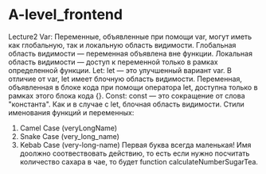 # A-level_frontend
Lecture2
Var:
Переменные, объявленные при помощи var, могут иметь как глобальную, так и локальную область видимости.
Глобальная область видимости — переменная объявлена вне функции.
Локальная область видимости — доступ к переменной только в рамках определенной функции.
Let:
let — это улучшенный вариант var. В отличие от var, let имеет блочную область видимости. 
Переменная, объявленная в блоке кода при помощи оператора let, доступна только в рамках этого блока кода {}.
Const:
const — это сокращение от слова "константа". Как и в случае с let, блочная область видимости.
Cтили именования функций и переменных:
1) Camel Case (veryLongName)
2) Snake Case (very_long_name)
3) Kebab Case (very-long-name)
Первая буква всегда маленькая!
Имя доолжно соотвествовать действию, то есть если нужно посчитать количество сахара в чае, то будет function calculateNumberSugarTea.
